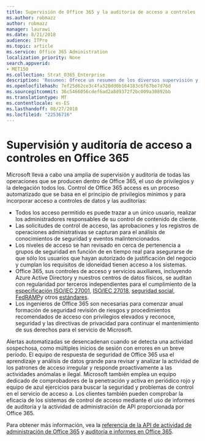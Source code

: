 ```yaml
---
title: Supervisión de Office 365 y la auditoría de acceso a controles
ms.author: robmazz
author: robmazz
manager: laurawi
ms.date: 8/21/2018
audience: ITPro
ms.topic: article
ms.service: Office 365 Administration
localization_priority: None
search.appverid:
- MET150
ms.collection: Strat_O365_Enterprise
description: 'Resumen: Ofrece un resumen de los diversos supervisión y auditoría controles de acceso disponibles dentro de Office 365.'
ms.openlocfilehash: 7ef25d62ce3c4fa320dd0b164183c6f67be7d76d
ms.sourcegitcommit: 36c5466056cdef6ad2a8d9372f2bc009a30892bb
ms.translationtype: MT
ms.contentlocale: es-ES
ms.lasthandoff: 08/27/2018
ms.locfileid: "22536716"
---
```

# <a name="monitoring-and-auditing-access-controls-in-office-365"></a>Supervisión y auditoría de acceso a controles en Office 365

Microsoft lleva a cabo una amplia de supervisión y auditoría de todas las operaciones que se producen dentro de Office 365, el uso de privilegios y la delegación todos los. Control de Office 365 access es un proceso automatizado que se basa en el principio de privilegios mínimos y para incorporar acceso a controles de datos y las auditorías:
- Todos los acceso permitido es puede trazar a un único usuario, realizar los administradores responsables de su control de contenido de cliente.
- Las solicitudes de control de acceso, las aprobaciones y los registros de operaciones administrativas se capturan para el análisis de conocimientos de seguridad y eventos malintencionados.
- Los niveles de acceso se han revisado en cerca de pertenencia a grupos de seguridad en función de en tiempo real para asegurarse de que sólo los usuarios que hayan autorizado de justificación del negocio y cumplan los requisitos de idoneidad tienen acceso a los sistemas.
- Office 365, sus controles de acceso y servicios auxiliares, incluyendo Azure Active Directory y nuestros centros de datos físicos, se auditan con regularidad por terceros independientes para el cumplimiento de la [especificación ISO/IEC 27001](https://www.microsoft.com/en-us/TrustCenter/Compliance/iso-iec-27001), [ISO/IEC 27018](https://www.microsoft.com/en-us/TrustCenter/Compliance/iso-iec-27018), [seguridad social](https://www.microsoft.com/en-us/TrustCenter/Compliance/SOC), [FedRAMP](https://www.microsoft.com/en-us/TrustCenter/Compliance/FedRAMP)y otros [estándares](https://www.microsoft.com/en-us/TrustCenter/Compliance?service=Office#Icons).
- Los ingenieros de Office 365 son necesarias para comenzar anual formación de seguridad revisión de riesgos y procedimientos recomendados de acceso con privilegios elevados y reconoce, seguridad y las directivas de privacidad para continuar el mantenimiento de sus derechos para el servicio de Microsoft.

Alertas automatizadas se desencadenan cuando se detecta una actividad sospechosa, como múltiples inicios de sesión con errores en un breve período. El equipo de respuesta de seguridad de Office 365 usa el aprendizaje y análisis de datos grande para revisar y analizar la actividad de los patrones de acceso irregular y responde proactivamente a las actividades anómalas e ilegal. Microsoft también emplea un equipo dedicado de comprobadores de la penetración y activa en periódico rojo y equipo de azul ejercicios para buscar la seguridad y problemas de control en el servicio de acceso a. Los clientes también pueden comprobar la eficacia de los sistemas de control de acceso mediante el uso de informes de auditoría y la actividad de administración de API proporcionada por Office 365. 

Para obtener más información, vea la [referencia de la API de actividad de administración de Office 365](https://msdn.microsoft.com/en-us/library/office/mt227394.aspx) y [auditoría e informes en Office 365](office-365-auditing-and-reporting-overview.md).
